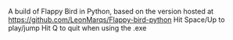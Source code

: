 A build of Flappy Bird in Python, based on the version hosted at https://github.com/LeonMarqs/Flappy-bird-python
Hit Space/Up to play/jump
Hit Q to quit when using the .exe
